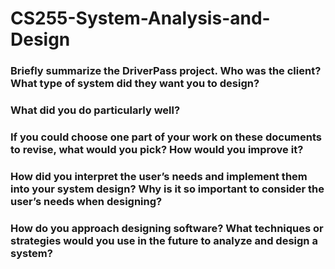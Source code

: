 # CS255-System-Analysis-and-Design
### 
<p> </p>

### Briefly summarize the DriverPass project. Who was the client? What type of system did they want you to design?

<p> </p>

### What did you do particularly well?
<p> </p>

### If you could choose one part of your work on these documents to revise, what would you pick? How would you improve it?
<p> </p>

### How did you interpret the user’s needs and implement them into your system design? Why is it so important to consider the user’s needs when designing?
<p> </p>

### How do you approach designing software? What techniques or strategies would you use in the future to analyze and design a system?
<p> </p>
